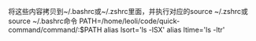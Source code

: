 将这些内容拷贝到~/.bashrc或~/.zshrc里面，并执行对应的source ~/.zshrc或source ~/.bashrc命令
PATH=/home/leoli/code/quick-command/command/:$PATH
alias lsort='ls -lSX'
alias ltime='ls -ltr'
